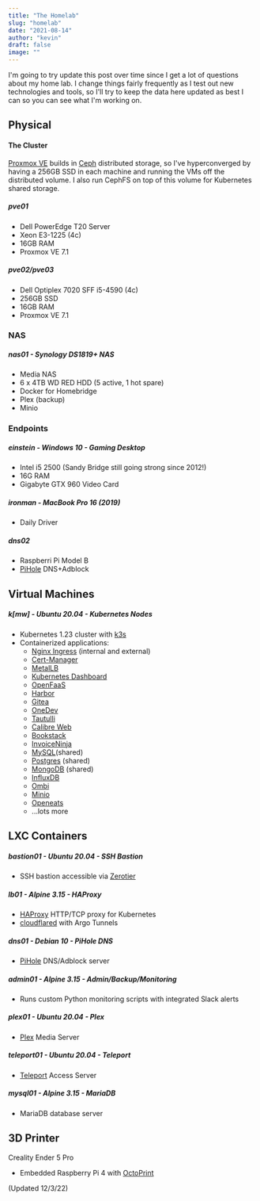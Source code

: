 ```yaml
---
title: "The Homelab"
slug: "homelab"
date: "2021-08-14"
author: "kevin"
draft: false
image: ""
---
```


I'm going to try update this post over time since I get a lot of questions about my home lab. I change things fairly frequently as I test out new technologies and tools, so I'll try to keep the data here updated as best I can so you can see what I'm working on.

## Physical
#### The Cluster
[Proxmox VE](https://www.proxmox.com/en/) builds in [Ceph](https://docs.ceph.com/en/latest/) distributed storage, so I've hyperconverged by having a 256GB SSD in each machine and running the VMs off the distributed volume. I also run CephFS on top of this volume for Kubernetes shared storage. 

##### pve01
* Dell PowerEdge T20 Server
* Xeon E3-1225 (4c)
* 16GB RAM
* Proxmox VE 7.1

##### pve02/pve03
* Dell Optiplex 7020 SFF i5-4590 (4c)
* 256GB SSD
* 16GB RAM
* Proxmox VE 7.1

### NAS
##### nas01 - Synology DS1819+ NAS
* Media NAS
* 6 x 4TB WD RED HDD (5 active, 1 hot spare)
* Docker for Homebridge
* Plex (backup)
* Minio

### Endpoints
##### einstein - Windows 10 - Gaming Desktop
* Intel i5 2500 (Sandy Bridge still going strong since 2012!)
* 16G RAM
* Gigabyte GTX 960 Video Card

##### ironman - MacBook Pro 16 (2019)
* Daily Driver

##### dns02
* Raspberri Pi Model B
* [PiHole](https://pi-hole.net/) DNS+Adblock

## Virtual Machines
##### k[mw]<n> - Ubuntu 20.04 - Kubernetes Nodes
* Kubernetes 1.23 cluster with [k3s](https://docs.k3s.io/)
* Containerized applications:
  * [Nginx Ingress](https://kubernetes.github.io/ingress-nginx/) (internal and external)
  * [Cert-Manager](https://cert-manager.io/docs/)
  * [MetalLB](https://metallb.universe.tf/)
  * [Kubernetes Dashboard](https://kubernetes.io/docs/tasks/access-application-cluster/web-ui-dashboard/)
  * [OpenFaaS](https://www.openfaas.com/)
  * [Harbor](https://goharbor.io/)
  * [Gitea](https://gitea.io/en-us/)
  * [OneDev](https://github.com/theonedev/onedev)
  * [Tautulli](https://tautulli.com/)
  * [Calibre Web](https://github.com/janeczku/calibre-web)
  * [Bookstack](https://www.bookstackapp.com/)
  * [InvoiceNinja](https://www.invoiceninja.com/)
  * [MySQL](https://www.mysql.com/)(shared)
  * [Postgres](https://www.postgresql.org/) (shared)
  * [MongoDB](https://www.mongodb.com/) (shared)
  * [InfluxDB](https://www.influxdata.com/)
  * [Ombi](https://ombi.io/)
  * [Minio](https://min.io/)
  * [Openeats](https://github.com/open-eats/OpenEats)
  * ...lots more

## LXC Containers
##### bastion01 - Ubuntu 20.04 - SSH Bastion
* SSH bastion accessible via [Zerotier](https://www.zerotier.com/)

##### lb01 - Alpine 3.15 - HAProxy
* [HAProxy](http://www.haproxy.org/) HTTP/TCP proxy for Kubernetes
* [cloudflared](https://github.com/cloudflare/cloudflared) with Argo Tunnels

##### dns01 - Debian 10 - PiHole DNS
* [PiHole](https://pi-hole.net/) DNS/Adblock server

##### admin01 - Alpine 3.15 - Admin/Backup/Monitoring
* Runs custom Python monitoring scripts with integrated Slack alerts

##### plex01 - Ubuntu 20.04 - Plex
* [Plex](https://www.plex.tv/) Media Server

##### teleport01 - Ubuntu 20.04 - Teleport
* [Teleport](https://goteleport.com/) Access Server

##### mysql01 - Alpine 3.15 - MariaDB
* MariaDB database server


## 3D Printer

Creality Ender 5 Pro
* Embedded Raspberry Pi 4 with [OctoPrint](https://octoprint.org/)

(Updated 12/3/22)